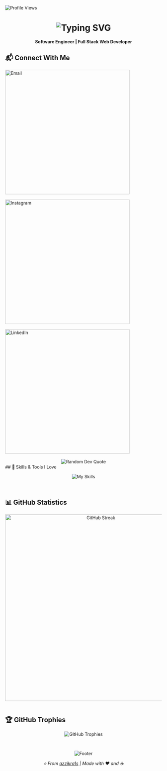 <div align="left">
  <img src="https://komarev.com/ghpvc/?username=azzikra1s&label=Profile%20views&color=blueviolet&style=for-the-badge" alt="Profile Views">
</div>

<h1 align="center">
  <img src="https://readme-typing-svg.herokuapp.com?font=Fira+Code&weight=600&size=28&pause=1000&color=8A2BE2&center=true&vCenter=true&width=435&lines=Hi+there%2C+I'm+Az+Zikra+%F0%9F%91%8B;Software+Engineer;Full+Stack+Developer" alt="Typing SVG" />
</h1>

<p align="center">
  <strong>Software Engineer | Full Stack Web Developer</strong>
</p>

## 📬 Connect With Me

<div align="left">
  <a href="mailto:azzikra.ismunandar08@gmail.com">
    <img src="https://img.shields.io/badge/gmail-azzikra.ismunandar08%40gmail.com-D14836?style=for-the-badge&logo=gmail&labelColor=white&color=D14836" alt="Email" width="400">
  </a>
  <br><br>
  <a href="https://instagram.com/azzikra1s">
    <img src="https://img.shields.io/badge/instagram-%40azzikra1s-E4405F?style=for-the-badge&logo=instagram&logoColor=E4405F&labelColor=white&color=E4405F" alt="Instagram" width="400">
  </a>
  <br><br>
  <a href="https://linkedin.com/in/azzikra1s">
    <img src="https://img.shields.io/badge/linkedin-az%20zikra%20ismunandar-0A66C2?style=for-the-badge&logo=linkedin&logoColor=0A66C2&labelColor=white&color=0A66C2" alt="LinkedIn" width="400">
  </a>
</div>

<br>

<div align="center">
  <img src="https://quotes-github-readme.vercel.app/api?type=horizontal&theme=light" alt="Random Dev Quote">
</div>
## 🍃 Skills & Tools I Love

<p align="center">
  <img src="https://skillicons.dev/icons?i=html,css,javascript,php,python,java,bootstrap,figma,tailwind,laravel,nodejs,vue,mysql,mongodb,sqlite,git&theme=light&perline=8" alt="My Skills">
</p>

<br>

## 📊 GitHub Statistics

<div align="center">
  <img src="https://github-readme-streak-stats.herokuapp.com/?user=azzikra1s&theme=modern-lilac2&hide_border=true&background=ffffff&ring=2e8b57&fire=blueviolet&currStreakLabel=333333" alt="GitHub Streak" width="600">
</div>

<br>

## 🏆 GitHub Trophies

<p align="center">
  <img src="https://github-profile-trophy.vercel.app/?username=azzikra1s&theme=aura&no-frame=true&row=1&column=7&margin-w=15&margin-h=15" alt="GitHub Trophies">
</p>

<br>

<p align="center">
  <img src="https://capsule-render.vercel.app/api?type=waving&color=gradient&customColorList=1&height=100&section=footer&text=Thanks%20for%20visiting!&fontSize=20&fontColor=fff&animation=twinkling" alt="Footer">
</p>

<p align="center">
  <i>⭐️ From <a href="https://github.com/azzikra1s">azzikra1s</a> | Made with ❤️ and ☕</i>
</p>
